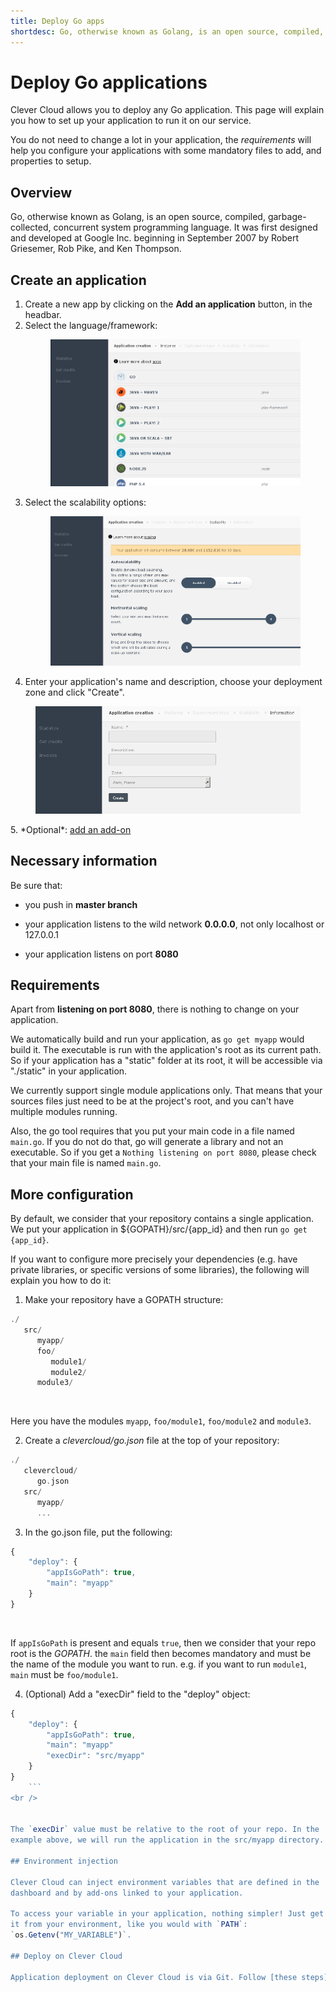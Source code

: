 ```yaml
---
title: Deploy Go apps
shortdesc: Go, otherwise known as Golang, is an open source, compiled, garbage-collected, concurrent system programming language.
---
```


# Deploy Go applications

Clever Cloud allows you to deploy any Go application. This page will
explain you how to set up your application to run it on our service.

You do not need to change a lot in your application, the *requirements* will help you configure your applications with some mandatory files to add, and properties to setup.

## Overview

Go, otherwise known as Golang, is an open source, compiled, garbage-collected, concurrent system programming language. It was first designed and developed at Google Inc. beginning in September 2007 by Robert Griesemer, Rob Pike, and Ken Thompson.

## Create an application

1. Create a new app by clicking on the **Add an application** button, in the headbar.
2. Select the language/framework: <figure class="cc-content-img"><img src="/assets/images/select-lang.png"/></figure>
3. Select the scalability options: <figure class="cc-content-img"><img src="/assets/images/select-scalab.png"/></figure>
4. Enter your application's name and description, choose your deployment zone and click "Create".
<figure class="cc-content-img"><img src="/assets/images/choose-name.png"/></figure>
5. *Optional*: <a href="/addons/add-an-addon/">add an add-on</a>

## Necessary information

Be sure that:

* you push in <strong>master branch</strong>

* your application listens to the wild network <strong>0.0.0.0</strong>,
  not only localhost or 127.0.0.1

* your application listens on port <strong>8080</strong>

## Requirements

Apart from <strong>listening on port 8080</strong>, there is nothing to
change on your application.

We automatically build and run your application, as `go get myapp` would
build it. The executable is run with the application's root as its
current path. So if your application has a "static" folder at its root, it will be
accessible via "./static" in your application.

We currently support single module applications only. That means that
your sources files just need to be at the project's root, and you can't
have multiple modules running.

Also, the go tool requires that you put your main code in a file named `main.go`. If you
do not do that, go will generate a library and not an executable. So if you get a `Nothing
listening on port 8080`, please check that your main file is named `main.go`.

## More configuration

By default, we consider that your repository contains a single
application. We put your application in ${GOPATH}/src/{app_id} and then
run `go get {app_id}`.

If you want to configure more precisely your dependencies (e.g. have
private libraries, or specific versions of some libraries), the
following will explain you how to do it:

1. Make your repository have a GOPATH structure:

``` haskell
./
   src/
      myapp/
      foo/
         module1/
         module2/
      module3/
```
<br />

Here you have the modules `myapp`, `foo/module1`, `foo/module2` and `module3`.

2. Create a *clevercloud/go.json* file at the top of your repository:

``` haskell
./
   clevercloud/
      go.json
   src/
      myapp/
      ...
```


3. In the go.json file, put the following:

```javascript
{
    "deploy": {
        "appIsGoPath": true,
        "main": "myapp"
    }
}
```
<br />

If `appIsGoPath` is present and equals `true`, then we consider that
your repo root is the *GOPATH*. the `main` field then becomes mandatory
and must be the name of the module you want to run. e.g. if you want
to run `module1`, `main` must be `foo/module1`.

4. (Optional) Add a "execDir" field to the "deploy" object:

```javascript
{
    "deploy": {
        "appIsGoPath": true,
        "main": "myapp"
        "execDir": "src/myapp"
    }
}
	```
<br />


The `execDir` value must be relative to the root of your repo. In the
example above, we will run the application in the src/myapp directory.

## Environment injection

Clever Cloud can inject environment variables that are defined in the
dashboard and by add-ons linked to your application.

To access your variable in your application, nothing simpler! Just get
it from your environment, like you would with `PATH`:
`os.Getenv("MY_VARIABLE")`.

## Deploy on Clever Cloud

Application deployment on Clever Cloud is via Git. Follow [these steps](/clever-cloud-overview/add-application/) to deploy your application.
